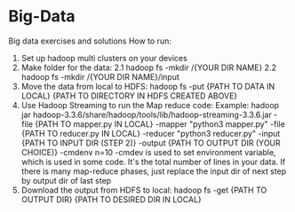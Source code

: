 # Big-Data
Big data exercises and solutions
How to run:
1. Set up hadoop multi clusters on your devices
2. Make folder for the data:
   2.1 hadoop fs -mkdir /{YOUR DIR NAME}
   2.2 hadoop fs -mkdir /{YOUR DIR NAME}/input
3. Move the data from local to HDFS: hadoop fs -put {PATH TO DATA IN LOCAL} {PATH TO DIRECTORY IN HDFS CREATED ABOVE}
4. Use Hadoop Streaming to run the Map reduce code:
   Example: hadoop jar hadoop-3.3.6/share/hadoop/tools/lib/hadoop-streaming-3.3.6.jar -file {PATH TO mapper.py IN LOCAL} -mapper "python3 mapper.py" -file {PATH TO reducer.py IN LOCAL} -reducer "python3 reducer.py" -input {PATH TO INPUT DIR (STEP 2)} -output {PATH TO OUTPUT DIR (YOUR CHOICE)} -cmdenv n=10
-cmdev is used to set environment variable, which is used in some code. It's the total number of lines in your data.
If there is many map-reduce phases, just replace the input dir of next step by output dir of last step
6. Download the output from HDFS to local: hadoop fs -get {PATH TO OUTPUT DIR} {PATH TO DESIRED DIR IN LOCAL}
